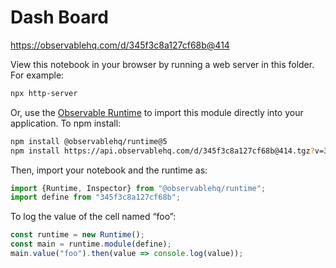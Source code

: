 # Dash Board

https://observablehq.com/d/345f3c8a127cf68b@414

View this notebook in your browser by running a web server in this folder. For
example:

~~~sh
npx http-server
~~~

Or, use the [Observable Runtime](https://github.com/observablehq/runtime) to
import this module directly into your application. To npm install:

~~~sh
npm install @observablehq/runtime@5
npm install https://api.observablehq.com/d/345f3c8a127cf68b@414.tgz?v=3
~~~

Then, import your notebook and the runtime as:

~~~js
import {Runtime, Inspector} from "@observablehq/runtime";
import define from "345f3c8a127cf68b";
~~~

To log the value of the cell named “foo”:

~~~js
const runtime = new Runtime();
const main = runtime.module(define);
main.value("foo").then(value => console.log(value));
~~~
